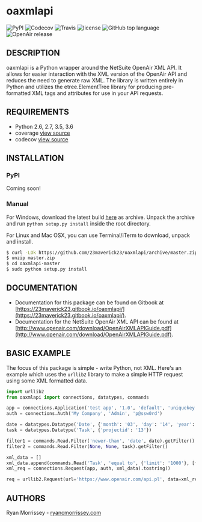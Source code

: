 # oaxmlapi

![PyPI](https://img.shields.io/pypi/23maverick23/oaxmlapi.svg) ![Codecov](https://img.shields.io/codecov/c/github/23maverick23/oaxmlapi.svg) ![Travis](https://img.shields.io/travis/23maverick23/oaxmlapi.svg) ![license](https://img.shields.io/github/license/23maverick23/oaxmlapi.svg) ![GitHub top language](https://img.shields.io/github/languages/top/23maverick23/oaxmlapi.svg) ![OpenAir release](https://img.shields.io/badge/OpenAir%20Release-2018.1-green.svg)

## DESCRIPTION
oaxmlapi is a Python wrapper around the NetSuite OpenAir XML API. It allows for easier interaction with the XML version of the OpenAir API and reduces the need to generate raw XML. The library is written entirely in Python and utilizes the etree.ElementTree library for producing pre-formatted XML tags and attributes for use in your API requests.

## REQUIREMENTS
* Python 2.6, 2.7, 3.5, 3.6
* coverage [view source](https://bitbucket.org/ned/coveragepy)
* codecov [view source](https://github.com/codecov/codecov-python)

## INSTALLATION

### PyPI

Coming soon!

### Manual

For Windows, download the latest build [here](https://github.com/23maverick23/oaxmlapi/archive/master.zip) as archive. Unpack the archive and run `python setup.py install` inside the root directory.

For Linux and Mac OSX, you can use Terminal/iTerm to download, unpack and install.
```bash
$ curl -LOk https://github.com/23maverick23/oaxmlapi/archive/master.zip
$ unzip master.zip
$ cd oaxmlapi-master
$ sudo python setup.py install
```

## DOCUMENTATION

- Documentation for this package can be found on Gitbook at [https://23maverick23.gitbook.io/oaxmlapi/](https://23maverick23.gitbook.io/oaxmlapi/).
- Documentation for the NetSuite OpenAir XML API can be found at [http://www.openair.com/download/OpenAirXMLAPIGuide.pdf](http://www.openair.com/download/OpenAirXMLAPIGuide.pdf).

## BASIC EXAMPLE

The focus of this package is simple - write Python, not XML. Here's an example which uses the `urllib2` library to make a simple HTTP request using some XML formatted data.

```python
import urllib2
from oaxmlapi import connections, datatypes, commands

app = connections.Application('test app', '1.0', 'default', 'uniquekey')
auth = connections.Auth('My Company', 'Admin', 'p@ssw0rd')

date = datatypes.Datatype('Date', {'month': '03', 'day': '14', 'year': '2012'})
task = datatypes.Datatype('Task', {'projectid': '13'})

filter1 = commands.Read.Filter('newer-than', 'date', date).getFilter()
filter2 = commands.Read.Filter(None, None, task).getFilter()

xml_data = []
xml_data.append(commands.Read('Task', 'equal to', {'limit': '1000'}, [filter1, filter2], ['id', 'timesheetid']).read())
xml_req = connections.Request(app, auth, xml_data).tostring()

req = urllib2.Request(url='https://www.openair.com/api.pl', data=xml_req)
```

## AUTHORS
Ryan Morrissey - [ryancmorrissey.com](https://ryancmorrissey.com/)
